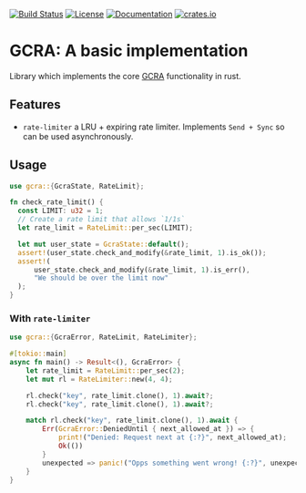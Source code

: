 [![Build Status](https://travis-ci.com/lytefast/gcra.svg?branch=master)](https://travis-ci.com/lytefast/gcra)
[![License](https://img.shields.io/github/license/lytefast/gcra.svg)](LICENSE)
[![Documentation](https://docs.rs/gcra/badge.svg)](https://docs.rs/gcra/)
[![crates.io](https://img.shields.io/crates/v/gcra.svg)](https://crates.io/crates/gcra)

# GCRA: A basic implementation

Library which implements the core
[GCRA](https://en.wikipedia.org/wiki/Generic_cell_rate_algorithm) functionality in rust.

## Features

- `rate-limiter` a LRU + expiring rate limiter. Implements `Send + Sync` so can be used asynchronously.

## Usage

```rust
use gcra::{GcraState, RateLimit};

fn check_rate_limit() {
  const LIMIT: u32 = 1;
  // Create a rate limit that allows `1/1s`
  let rate_limit = RateLimit::per_sec(LIMIT);

  let mut user_state = GcraState::default();
  assert!(user_state.check_and_modify(&rate_limit, 1).is_ok());
  assert!(
      user_state.check_and_modify(&rate_limit, 1).is_err(),
      "We should be over the limit now"
  );
}
```

### With `rate-limiter`

```rust
use gcra::{GcraError, RateLimit, RateLimiter};

#[tokio::main]
async fn main() -> Result<(), GcraError> {
    let rate_limit = RateLimit::per_sec(2);
    let mut rl = RateLimiter::new(4, 4);

    rl.check("key", rate_limit.clone(), 1).await?;
    rl.check("key", rate_limit.clone(), 1).await?;

    match rl.check("key", rate_limit.clone(), 1).await {
        Err(GcraError::DeniedUntil { next_allowed_at }) => {
            print!("Denied: Request next at {:?}", next_allowed_at);
            Ok(())
        }
        unexpected => panic!("Opps something went wrong! {:?}", unexpected),
    }
}
```
